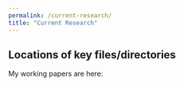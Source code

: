 ```yaml
---
permalink: /current-research/
title: "Current Research"
---
```


## Locations of key files/directories

My working papers are here: 